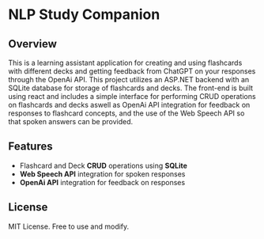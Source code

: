 # NLP Study Companion

## Overview

This is a learning assistant application for creating and using flashcards with different decks and getting feedback from ChatGPT on your responses through the OpenAi API.
This project utilizes an ASP.NET backend with an SQLite database for storage of flashcards and decks. 
The front-end is built using react and includes a simple interface for performing CRUD operations on flashcards and decks aswell as OpenAi API integration for feedback on responses to flashcard concepts, and the use of the Web Speech API so that spoken answers can be provided.

## Features
- Flashcard and Deck **CRUD** operations using **SQLite**
- **Web Speech API** integration for spoken responses
- **OpenAi API** integration for feedback on responses

## License
MIT License. Free to use and modify.
